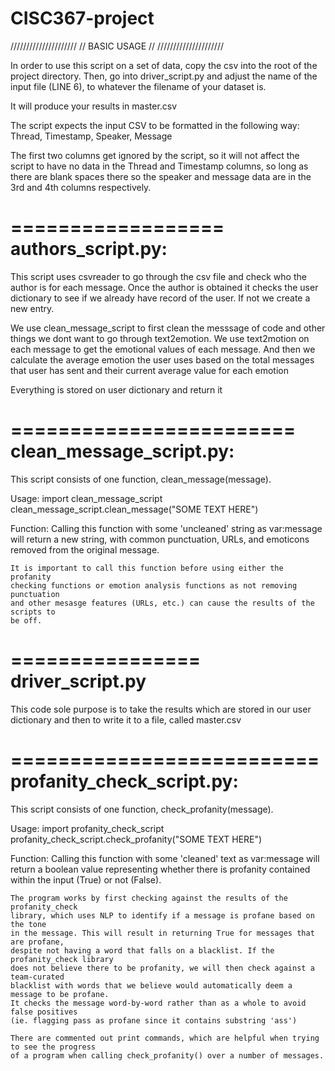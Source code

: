 # CISC367-project

/////////////////////
//   BASIC USAGE   //
/////////////////////

In order to use this script on a set of data, copy the csv into the root of
the project directory. Then, go into driver_script.py and adjust the name
of the input file (LINE 6), to whatever the filename of your dataset is.

It will produce your results in master.csv

The script expects the input CSV to be formatted in the following way:
Thread, Timestamp, Speaker, Message

The first two columns get ignored by the script, so it will not affect the
script to have no data in the Thread and Timestamp columns, so long as there
are blank spaces there so the speaker and message data are in the 3rd and
4th columns respectively.




==================
authors_script.py:
==================

This script uses csvreader to go through the csv file and check who the author
is for each message. Once the author is obtained it checks the user dictionary
to see if we already have record of the user. If not we create a new entry.

We use clean_message_script to first clean the messsage of code and other things
we dont want to go through text2emotion. We use text2motion on each message to
get the emotional values of each message. And then we calculate the average
emotion the user uses based on the total messages that user has sent and their
current average value for each emotion

Everything is stored on user dictionary and return it

========================
clean_message_script.py:
========================

This script consists of one function, clean_message(message).

Usage:
	import clean_message_script
	clean_message_script.clean_message("SOME TEXT HERE")

Function:
	Calling this function with some 'uncleaned' string as var:message will return
	a new string, with common punctuation, URLs, and emoticons removed from the
	original message.

	It is important to call this function before using either the profanity
	checking functions or emotion analysis functions as not removing punctuation
	and other mesasge features (URLs, etc.) can cause the results of the scripts to
	be off.


================
driver_script.py
================

  This code sole purpose is to take the results which are stored in our user
	dictionary and then to write it to a file, called master.csv

==========================
profanity_check_script.py:
==========================

  This script consists of one function, check_profanity(message).

  Usage:
  	import profanity_check_script
  	profanity_check_script.check_profanity("SOME TEXT HERE")

  Function:
  	Calling this function with some 'cleaned' text as var:message will return
  	a boolean value representing whether there is profanity contained within
  	the input (True) or not (False).

  	The program works by first checking against the results of the profanity_check
  	library, which uses NLP to identify if a message is profane based on the tone
  	in the message. This will result in returning True for messages that are profane,
  	despite not having a word that falls on a blacklist. If the profanity_check library
  	does not believe there to be profanity, we will then check against a team-curated
  	blacklist with words that we believe would automatically deem a message to be profane.
  	It checks the message word-by-word rather than as a whole to avoid false positives
  	(ie. flagging pass as profane since it contains substring 'ass')

  	There are commented out print commands, which are helpful when trying to see the progress
  	of a program when calling check_profanity() over a number of messages.
